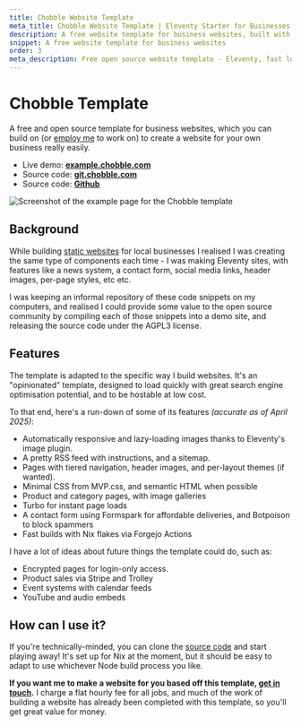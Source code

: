 ```yaml
---
title: Chobble Website Template
meta_title: Chobble Website Template | Eleventy Starter for Businesses | Prestwich, Manchester
description: A free website template for business websites, built with Eleventy, Nix, Formspring and more
snippet: A free website template for business websites
order: 3
meta_description: Free open source website template - Eleventy, fast loading, SEO ready - clone it yourself or hire me to build on it - Manchester web developer
---
```


# Chobble Template

A free and open source template for business websites, which you can build on (or [employ me](/contact/) to work on) to create a website for your own business really easily.

- Live demo: **[example.chobble.com](https://example.chobble.com)**
- Source code: **[git.chobble.com](https://git.chobble.com/chobble/chobble-template/)**
- Source code: **[Github](https://github.com/chobble-mirror/chobble-template/)**

![Screenshot of the example page for the Chobble template](/assets/examples/template.png)

## Background

While building [static websites](/services/static-websites/) for local businesses I realised I was creating the same type of components each time - I was making Eleventy sites, with features like a news system, a contact form, social media links, header images, per-page styles, etc etc.

I was keeping an informal repository of these code snippets on my computers, and realised I could provide some value to the open source community by compiling each of those snippets into a demo site, and releasing the source code under the AGPL3 license.

## Features

The template is adapted to the specific way I build websites. It's an "opinionated" template, designed to load quickly with great search engine optimisation potential, and to be hostable at low cost.

To that end, here's a run-down of some of its features _(accurate as of April 2025)_:

- Automatically responsive and lazy-loading images thanks to Eleventy's image plugin.
- A pretty RSS feed with instructions, and a sitemap.
- Pages with tiered navigation, header images, and per-layout themes (if wanted).
- Minimal CSS from MVP.css, and semantic HTML when possible
- Product and category pages, with image galleries
- Turbo for instant page loads
- A contact form using Formspark for affordable deliveries, and Botpoison to block spammers
- Fast builds with Nix flakes via Forgejo Actions

I have a lot of ideas about future things the template could do, such as:

- Encrypted pages for login-only access.
- Product sales via Stripe and Trolley
- Event systems with calendar feeds
- YouTube and audio embeds

## How can I use it?

If you're technically-minded, you can clone the [source code](https://git.chobble.com/chobble/chobble-template/) and start playing away! It's set up for Nix at the moment, but it should be easy to adapt to use whichever Node build process you like.

**If you want me to make a website for you based off this template, [get in touch](/contact/).** I charge a flat hourly fee for all jobs, and much of the work of building a website has already been completed with this template, so you'll get great value for money.
